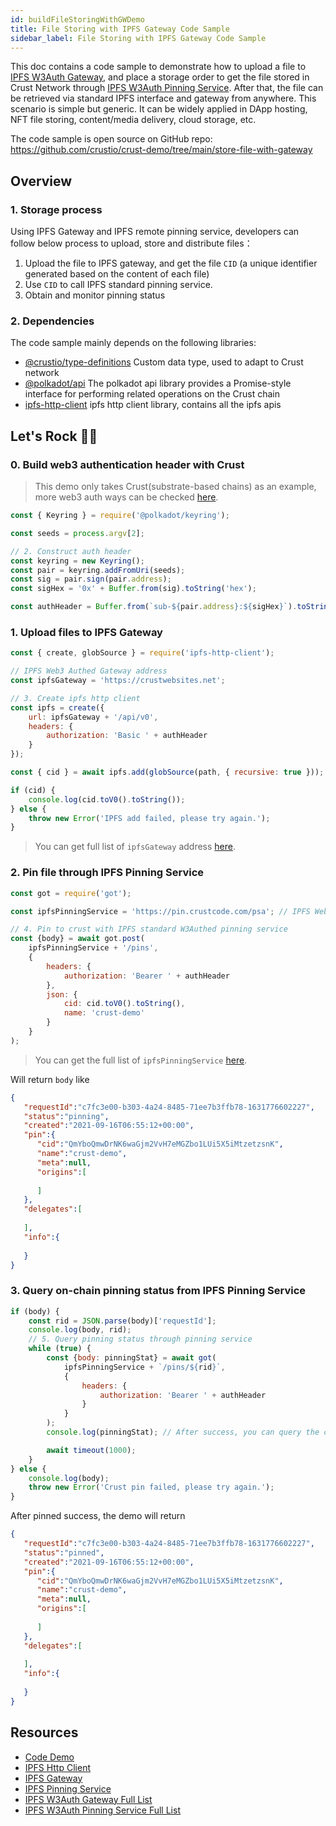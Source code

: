 ```yaml
---
id: buildFileStoringWithGWDemo
title: File Storing with IPFS Gateway Code Sample
sidebar_label: File Storing with IPFS Gateway Code Sample
---
```


This doc contains a code sample to demonstrate how to upload a file to [IPFS W3Auth Gateway](build-ipfs-w3auth-gateway.md), and place a storage order to get the file stored in Crust Network through [IPFS W3Auth Pinning Service](build-ipfs-w3auth-pinning-service.md). After that, the file can be retrieved via standard IPFS interface and gateway from anywhere. This scenario is simple but generic. It can be widely applied in DApp  hosting, NFT file storing, content/media delivery, cloud storage, etc.

The code sample is open source on GitHub repo: https://github.com/crustio/crust-demo/tree/main/store-file-with-gateway

## Overview

### 1. Storage process

Using IPFS Gateway and IPFS remote pinning service, developers can follow below process to upload, store and distribute files：

1. Upload the file to IPFS gateway, and get the file `CID` (a unique identifier generated based on the content of each file)
2. Use `CID` to call IPFS standard pinning service.
3. Obtain and monitor pinning status

### 2. Dependencies

The code sample mainly depends on the following libraries:

- [@crustio/type-definitions](https://github.com/crustio/crust.js) Custom data type, used to adapt to Crust network
- [@polkadot/api](https://github.com/polkadot-js/api) The polkadot api library provides a Promise-style interface for performing related operations on the Crust chain
- [ipfs-http-client](https://github.com/ipfs/js-ipfs/tree/master/packages/ipfs-http-client) ipfs http client library, contains all the ipfs apis

## Let's Rock 🤟🏻

### 0. Build web3 authentication header with Crust

> This demo only takes Crust(substrate-based chains) as an example, more web3 auth ways can be checked [here](https://wiki.crust.network/docs/en/buildIPFSWeb3AuthGW#usage).

```javascript
const { Keyring } = require('@polkadot/keyring');

const seeds = process.argv[2];

// 2. Construct auth header
const keyring = new Keyring();
const pair = keyring.addFromUri(seeds);
const sig = pair.sign(pair.address);
const sigHex = '0x' + Buffer.from(sig).toString('hex');

const authHeader = Buffer.from(`sub-${pair.address}:${sigHex}`).toString('base64');
```

### 1. Upload files to IPFS Gateway

```javascript
const { create, globSource } = require('ipfs-http-client');

// IPFS Web3 Authed Gateway address
const ipfsGateway = 'https://crustwebsites.net';

// 3. Create ipfs http client
const ipfs = create({
    url: ipfsGateway + '/api/v0',
    headers: {
        authorization: 'Basic ' + authHeader
    }
});

const { cid } = await ipfs.add(globSource(path, { recursive: true }));

if (cid) {
    console.log(cid.toV0().toString());
} else {
    throw new Error('IPFS add failed, please try again.');
}
```

> You can get full list of `ipfsGateway` address [here](https://github.com/crustio/crust-apps/blob/master/packages/apps-config/src/ipfs-gateway-endpoints/index.ts).

### 2. Pin file through IPFS Pinning Service

```javascript
const got = require('got');

const ipfsPinningService = 'https://pin.crustcode.com/psa'; // IPFS Web3 Authed Pinning Service address

// 4. Pin to crust with IPFS standard W3Authed pinning service
const {body} = await got.post(
    ipfsPinningService + '/pins',
    {
        headers: {
            authorization: 'Bearer ' + authHeader
        },
        json: {
            cid: cid.toV0().toString(),
            name: 'crust-demo'
        }
    }
);
```

> You can get the full list of `ipfsPinningService` [here](https://github.com/crustio/crust-apps/blob/master/packages/apps-config/src/ipfs-pinner/index.ts).

Will return `body` like

```json
{
   "requestId":"c7fc3e00-b303-4a24-8485-71ee7b3ffb78-1631776602227",
   "status":"pinning",
   "created":"2021-09-16T06:55:12+00:00",
   "pin":{
      "cid":"QmYboQmwDrNK6waGjm2VvH7eMGZbo1LUi5X5iMtzetzsnK",
      "name":"crust-demo",
      "meta":null,
      "origins":[
         
      ]
   },
   "delegates":[
      
   ],
   "info":{
      
   }
}
```

### 3. Query on-chain pinning status from IPFS Pinning Service

```javascript
if (body) {
    const rid = JSON.parse(body)['requestId'];
    console.log(body, rid);
    // 5. Query pinning status through pinning service
    while (true) {
        const {body: pinningStat} = await got(
            ipfsPinningService + `/pins/${rid}`,
            {
                headers: {
                    authorization: 'Bearer ' + authHeader
                }
            }
        );
        console.log(pinningStat); // After success, you can query the cid on Crust

        await timeout(1000);
    }
} else {
    console.log(body);
    throw new Error('Crust pin failed, please try again.');
}
```

After pinned success, the demo will return

```json
{
   "requestId":"c7fc3e00-b303-4a24-8485-71ee7b3ffb78-1631776602227",
   "status":"pinned",
   "created":"2021-09-16T06:55:12+00:00",
   "pin":{
      "cid":"QmYboQmwDrNK6waGjm2VvH7eMGZbo1LUi5X5iMtzetzsnK",
      "name":"crust-demo",
      "meta":null,
      "origins":[
         
      ]
   },
   "delegates":[
      
   ],
   "info":{
      
   }
}
```

## Resources

- [Code Demo](https://github.com/crustio/crust-demo)
- [IPFS Http Client](https://github.com/crustio/crust-demo/tree/main/store-file-with-gateway)
- [IPFS Gateway](https://docs.ipfs.io/concepts/ipfs-gateway/)
- [IPFS Pinning Service](https://docs.ipfs.io/how-to/work-with-pinning-services/)
- [IPFS W3Auth Gateway Full List](https://github.com/crustio/crust-apps/blob/master/packages/apps-config/src/ipfs-gateway-endpoints/index.ts)
- [IPFS W3Auth Pinning Service Full List](https://github.com/crustio/crust-apps/blob/master/packages/apps-config/src/ipfs-pinner/index.ts)
